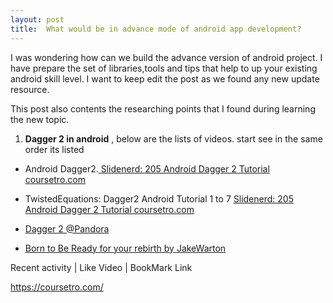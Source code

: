 ```yaml
---
layout: post
title:	What would be in advance mode of android app development?
---
```


I was wondering how can we build the advance version of android project. I have prepare the set of libraries,tools and tips that help to up your existing android skill level.
I want to keep edit the post as we found any new update resource.

This post also contents the researching points that I found during learning the new topic.

1. **Dagger 2 in android** , below are the lists of videos. start see in the same order its listed

- Android Dagger2.[ Slidenerd: 205 Android Dagger 2 Tutorial  coursetro.com](https://www.youtube.com/watch?v=SKFB8u0-VA0)

- TwistedEquations: Dagger2 Android Tutorial 1 to 7 [ Slidenerd: 205 Android Dagger 2 Tutorial  coursetro.com](https://www.youtube.com/watch?v=Qwk7ESmaCq0)

- [Dagger 2 @Pandora](https://www.youtube.com/watch?v=wInzJ76uWTQ)

- [Born to Be Ready for your rebirth by JakeWarton](https://www.youtube.com/watch?v=0XHx9jtxIxU)


Recent activity | Like Video | BookMark Link

https://coursetro.com/
